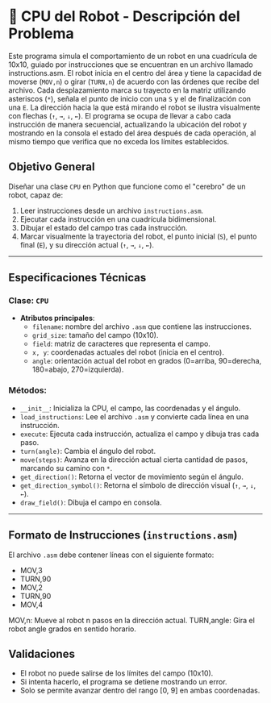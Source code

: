 # 🧠 CPU del Robot - Descripción del Problema
Este programa simula el comportamiento de un robot en una cuadrícula de 10x10, guiado por instrucciones que se encuentran en un archivo llamado instructions.asm. El robot inicia en el centro del área y tiene la capacidad de moverse (`MOV,n`) o girar (`TURN,n`) de acuerdo con las órdenes que recibe del archivo. Cada desplazamiento marca su trayecto en la matriz utilizando asteriscos (`*`), señala el punto de inicio con una `S` y el de finalización con una `E`. La dirección hacia la que está mirando el robot se ilustra visualmente con flechas (`↑`, `→`, `↓`, `←`). El programa se ocupa de llevar a cabo cada instrucción de manera secuencial, actualizando la ubicación del robot y mostrando en la consola el estado del área después de cada operación, al mismo tiempo que verifica que no exceda los límites establecidos.
## Objetivo General

Diseñar una clase `CPU` en Python que funcione como el "cerebro" de un robot, capaz de:

1. Leer instrucciones desde un archivo `instructions.asm`.
2. Ejecutar cada instrucción en una cuadrícula bidimensional.
3. Dibujar el estado del campo tras cada instrucción.
4. Marcar visualmente la trayectoria del robot, el punto inicial (`S`), el punto final (`E`), y su dirección actual (`↑`, `→`, `↓`, `←`).

---

## Especificaciones Técnicas

### Clase: `CPU`

- **Atributos principales**:
  - `filename`: nombre del archivo `.asm` que contiene las instrucciones.
  - `grid_size`: tamaño del campo (10x10).
  - `field`: matriz de caracteres que representa el campo.
  - `x, y`: coordenadas actuales del robot (inicia en el centro).
  - `angle`: orientación actual del robot en grados (0=arriba, 90=derecha, 180=abajo, 270=izquierda).

### Métodos:

- `__init__`: Inicializa la CPU, el campo, las coordenadas y el ángulo.
- `load_instructions`: Lee el archivo `.asm` y convierte cada línea en una instrucción.
- `execute`: Ejecuta cada instrucción, actualiza el campo y dibuja tras cada paso.
- `turn(angle)`: Cambia el ángulo del robot.
- `move(steps)`: Avanza en la dirección actual cierta cantidad de pasos, marcando su camino con `*`.
- `get_direction()`: Retorna el vector de movimiento según el ángulo.
- `get_direction_symbol()`: Retorna el símbolo de dirección visual (`↑`, `→`, `↓`, `←`).
- `draw_field()`: Dibuja el campo en consola.

---

## Formato de Instrucciones (`instructions.asm`)

El archivo `.asm` debe contener líneas con el siguiente formato:


- MOV,3
- TURN,90
- MOV,2
- TURN,90
- MOV,4

MOV,n: Mueve al robot n pasos en la dirección actual.
TURN,angle: Gira el robot angle grados en sentido horario.

## Validaciones

- El robot no puede salirse de los límites del campo (10x10).
- Si intenta hacerlo, el programa se detiene mostrando un error.
- Solo se permite avanzar dentro del rango [0, 9] en ambas coordenadas.
